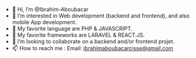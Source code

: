 -   👋 Hi, I’m @Ibrahim-Aboubacar
-   👀 I’m interested in Web development (backend and frontend), and also mobile App development.
-   🌱 My favorite language are PHP & JAVASCRIPT.
-   🌱 My favorite frameworks are LARAVEL & REACT.JS.
-   💞️ I’m looking to collaborate on a backend and/or frontend projet.
-   📫 How to reach me : Email: ibrahimaboubacarcisse@gmail.com

<!---
Ibrahim-Aboubacar/Ibrahim-Aboubacar is a ✨ special ✨ repository because its `README.md` (this file) appears on your GitHub profile.
You can click the Preview link to take a look at your changes.
--->
